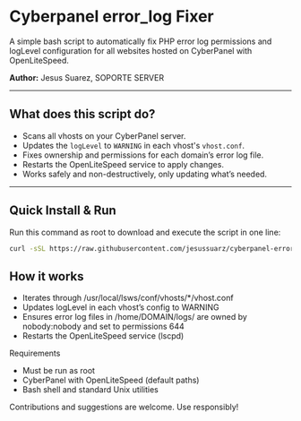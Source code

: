 # Cyberpanel error_log Fixer

A simple bash script to automatically fix PHP error log permissions and logLevel configuration for all websites hosted on CyberPanel with OpenLiteSpeed.

**Author:** Jesus Suarez, SOPORTE SERVER

---

## What does this script do?

- Scans all vhosts on your CyberPanel server.
- Updates the `logLevel` to `WARNING` in each vhost's `vhost.conf`.
- Fixes ownership and permissions for each domain’s error log file.
- Restarts the OpenLiteSpeed service to apply changes.
- Works safely and non-destructively, only updating what’s needed.

---

## Quick Install & Run

Run this command as root to download and execute the script in one line:

```bash
curl -sSL https://raw.githubusercontent.com/jesussuarz/cyberpanel-errorlog-fixer/refs/heads/main/cyberpanel-errorlog-fix.sh | bash
```

## How it works
* Iterates through /usr/local/lsws/conf/vhosts/*/vhost.conf
* Updates logLevel in each vhost’s config to WARNING
* Ensures error log files in /home/DOMAIN/logs/ are owned by nobody:nobody and set to permissions 644
* Restarts the OpenLiteSpeed service (lscpd)

Requirements
* Must be run as root
* CyberPanel with OpenLiteSpeed (default paths)
* Bash shell and standard Unix utilities

Contributions and suggestions are welcome. Use responsibly!
